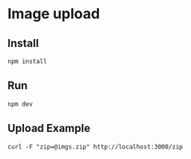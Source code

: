 # Image upload

## Install
```
npm install
```

## Run

```
npm dev
```

## Upload Example

```
curl -F "zip=@imgs.zip" http://localhost:3000/zip
```